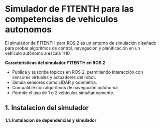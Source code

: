 # Simulador de F1TENTH para las competencias de vehiculos autonomos
El simulador de F1TENTH para ROS 2 es un entorno de simulación diseñado para probar algoritmos de control, navegación y planificación en un vehículo autónomo a escala 1/10.

**Características del simulador F1TENTH en ROS 2**
- Publica y suscribe tópicos en ROS 2, permitiendo interacción con sensores virtuales y actuadores del robot.
- Simula sensores como LIDAR y odometría.
- Compatible con algoritmos de navegación autónoma.
- Permite el uso de 1 o 2 vehiculos simultaneamente.

## 1. Instalacion del simulador

#### 1.1. Instalacion de dependencias y simulador
